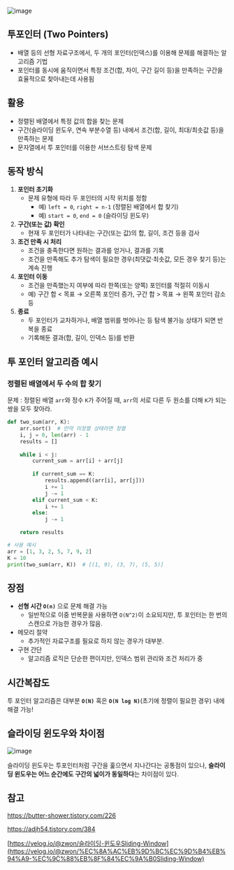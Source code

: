 ![image](https://github.com/user-attachments/assets/d302411c-ae32-4d5b-805a-f5701ee99cd9)

## 투포인터 (Two Pointers)

- 배열 등의 선형 자료구조에서, 두 개의 포인터(인덱스)를 이용해 문제를 해결하는 알고리즘 기법
- 포인터를 동시에 움직이면서 특정 조건(합, 차이, 구간 길이 등)을 만족하는 구간을 효율적으로 찾아내는데 사용됨

## 활용

- 정렬된 배열에서 특정 값의 합을 찾는 문제
- 구간(슬라이딩 윈도우, 연속 부분수열 등) 내에서 조건(합, 길이, 최대/최솟값 등)을 만족하는 문제
- 문자열에서 투 포인터를 이용한 서브스트링 탐색 문제

## 동작 방식

1. **포인터 초기화**
    - 문제 유형에 따라 두 포인터의 시작 위치를 정함
        - 예) `left = 0`, `right = n-1` (정렬된 배열에서 합 찾기)
        - 예) `start = 0`, `end = 0` (슬라이딩 윈도우)
2. **구간(또는 값) 확인**
    - 현재 두 포인터가 나타내는 구간(또는 값)의 합, 길이, 조건 등을 검사
3. **조건 만족 시 처리**
    - 조건을 충족한다면 원하는 결과를 얻거나, 결과를 기록
    - 조건을 만족해도 추가 탐색이 필요한 경우(최댓값·최솟값, 모든 경우 찾기 등)는 계속 진행
4. **포인터 이동**
    - 조건을 만족했는지 여부에 따라 한쪽(또는 양쪽) 포인터를 적절히 이동시
    - 예) 구간 합 < 목표 → 오른쪽 포인터 증가, 구간 합 > 목표 → 왼쪽 포인터 감소 등
5. **종료**
    - 두 포인터가 교차하거나, 배열 범위를 벗어나는 등 탐색 불가능 상태가 되면 반복을 종료
    - 기록해둔 결과(합, 길이, 인덱스 등)를 반환

## 투 포인터 알고리즘 예시

### 정렬된 배열에서 두 수의 합 찾기

문제 : 정렬된 배열 `arr`와 정수 `K`가 주어질 때, `arr`의 서로 다른 두 원소를 더해 `K`가 되는 쌍을 모두 찾아라.

```python
def two_sum(arr, K):
    arr.sort()  # 만약 미정렬 상태라면 정렬
    i, j = 0, len(arr) - 1
    results = []
    
    while i < j:
        current_sum = arr[i] + arr[j]
        
        if current_sum == K:
            results.append((arr[i], arr[j]))
            i += 1
            j -= 1
        elif current_sum < K:
            i += 1
        else:
            j -= 1
    
    return results

# 사용 예시
arr = [1, 3, 2, 5, 7, 9, 2]
K = 10
print(two_sum(arr, K))  # [(1, 9), (3, 7), (5, 5)]
```

## 장점

- **선형 시간 `O(n)`** 으로 문제 해결 가능
    - 일반적으로 이중 반복문을 사용하면 `O(N^2)`이 소요되지만, 투 포인터는 한 번의 스캔으로 가능한 경우가 많음.
- 메모리 절약
    - 추가적인 자료구조를 필요로 하지 않는 경우가 대부분.
- 구현 간단
    - 알고리즘 로직은 단순한 편이지만, 인덱스 범위 관리와 조건 처리가 중

## 시간복잡도

투 포인터 알고리즘은 대부분 **`O(N)`** 혹은 **`O(N log N)`**(초기에 정렬이 필요한 경우) 내에 해결 가능!

## 슬라이딩 윈도우와 차이점

![image](https://github.com/user-attachments/assets/02691276-1526-4342-bf75-e1259798645d)

슬라이딩 윈도우는 투포인터처럼 구간을 훑으면서 지나간다는 공통점이 있으나, **슬라이딩 윈도우는 어느 순간에도 구간의 넓이가 동일하다**는 차이점이 있다.

## 참고

https://butter-shower.tistory.com/226

https://adjh54.tistory.com/384

[https://velog.io/@zwon/슬라이딩-윈도우Sliding-Window](https://velog.io/@zwon/%EC%8A%AC%EB%9D%BC%EC%9D%B4%EB%94%A9-%EC%9C%88%EB%8F%84%EC%9A%B0Sliding-Window)
